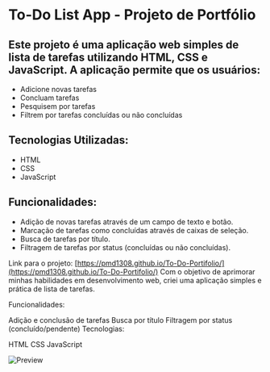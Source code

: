 # To-Do List App - Projeto de Portfólio

## Este projeto é uma aplicação web simples de lista de tarefas utilizando HTML, CSS e JavaScript. A aplicação permite que os usuários:
- Adicione novas tarefas
- Concluam tarefas
- Pesquisem por tarefas
- Filtrem por tarefas concluídas ou não concluídas

## Tecnologias Utilizadas:
- HTML
- CSS
- JavaScript 
  
## Funcionalidades:
- Adição de novas tarefas através de um campo de texto e botão.
- Marcação de tarefas como concluídas através de caixas de seleção.
- Busca de tarefas por título.
- Filtragem de tarefas por status (concluídas ou não concluídas).

Link para o projeto: [https://pmd1308.github.io/To-Do-Portifolio/](https://pmd1308.github.io/To-Do-Portifolio/)
Com o objetivo de aprimorar minhas habilidades em desenvolvimento web, criei uma aplicação simples e prática de lista de tarefas.

Funcionalidades:

Adição e conclusão de tarefas
Busca por título
Filtragem por status (concluído/pendente)
Tecnologias:

HTML
CSS
JavaScript

![Preview](assets/img.jpg)
